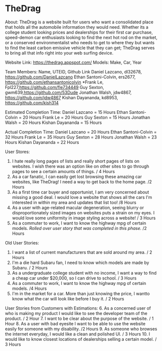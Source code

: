 # TheDrag
About: 
TheDrag is a website built for users who want a consolidated place that holds all the automobile information they would need. Whether its a college student looking prices and dealerships for their first car purchase, speed-demon car enthusiasts looking to find the next hot rod on the market, or a conserved environmentalist who needs to get to where they but wants to find the least carbon emissive vehicle that they can get; TheDrag serves to bring all that info right into your web surfing device. 

Website Link: https://thedrag.appspot.com/
Models: Make, Car, Year

Team Members: Name, UTEID, Github Link
Daniel Lazcano, dl32678, https://github.com/DanielLazcano
Ethan Santoni-Colvin, ers2677, https://github.com/ethansantonicolvin
*Frank Le, Fpl227,https://github.com/fle734449
Guy Sexton, gwm639,https://github.com/53Dude
Jonathan Walsh, jdw4867, https://github.com/jdw4867
Kishan Dayananda, kd8953, https://github.com/kish314


Estimated Completion Time:
Daniel Lazcano = 15 Hours
Ethan Santoni-Colvin = 20 Hours
Frank Le = 20 Hours
Guy Sexton = 15 Hours
Jonathan Walsh = 20 Hours 
Kishan Dayananda = 15 Hours


Actual Completion Time:
Daniel Lazcano = 20 Hours
Ethan Santoni-Colvin = 32 Hours
Frank Le = 35 Hours
Guy Sexton = 28 Hours
Jonathan Walsh = 23 Hours
Kishan Dayananda = 22 Hours


User Stores:
1. I hate really long pages of lists and really short pages of lists on websites. I wish there was an option like on other sites to go through pages to see a certain amounts of things. / 4 Hours
2. As a car fanatic, I can easily get lost browsing these amazing car websites, like TheDrag! I need a way to get back to the home page. /2 Hours
3. As a first time car buyer and opportunist, I am very concerned about missing a good deal. I would love a website that shows all the cars I'm interested in within my area and updates that list too! /8 Hours
4. As a user with age-related macular degeneration, seeing blurry or disproportionately sized images on websites puts a strain on my eyes. I would love some uniformity in image styling across a website! / 3 Hours
5. As a commuter to work, I want to know the highway mpg of certain models. *Rolled over user story that was completed in this phase.* /2 Hours



Old User Stories:

1. I want a list of current manufacturers that are sold around my area. / 2 Hours
2. I'm a die hard Subaru fan, I need to know which models are made by Subaru. / 2 Hours
3. As a undergraduate college student with no income, I want a way to find a cheap car under $20,000, so I can drive to school. / 3 Hours
4. As a commuter to work, I want to know the highway mpg of certain models. /4 Hours
5. I'm in the market for a car. More than just knowing the price, I wantto know what the car will look like before I buy it. / 2 Hours

User Stories from Customers with Estimations: 
6. As a concerned user of who is making my product I would like to see the developer team of the product. / 2 Hour
7. I want to be clear about the purpose of the website. / 1 Hour
8. As a user with bad eyesite I want to be able to use the website easily for someone with my disability. /2 Hours
9. As someone who browses the internet everyday, I would like a clean and polished UI. / 3 Hours
10. I would like to know closest locations of dealerships selling a certain model.  / 3 Hours
